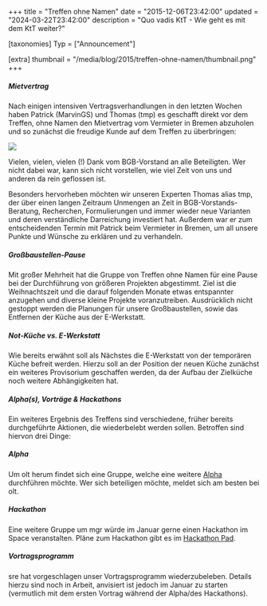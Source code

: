 +++
title = "Treffen ohne Namen"
date = "2015-12-06T23:42:00"
updated = "2024-03-22T23:42:00"
description = "Quo vadis KtT - Wie geht es mit dem KtT weiter?"

[taxonomies]
Typ = ["Announcement"]

[extra]
thumbnail = "/media/blog/2015/treffen-ohne-namen/thumbnail.png"
+++

##### Mietvertrag

Nach einigen intensiven Vertragsverhandlungen in den letzten Wochen haben
Patrick (MarvinGS) und Thomas (tmp) es geschafft direkt vor dem Treffen, ohne
Namen den Mietvertrag vom Vermieter in Bremen abzuholen und so zunächst die
freudige Kunde auf dem Treffen zu überbringen:

![](/media/blog/2015/treffen-ohne-namen/kttmietvertraglarge.gif)

Vielen, vielen, vielen (!) Dank vom BGB-Vorstand an alle Beteiligten. Wer nicht dabei war, kann sich nicht vorstellen, wie viel Zeit von uns und anderen da rein geflossen ist.

Besonders hervorheben möchten wir unseren Experten Thomas alias tmp, der über einen langen Zeitraum Unmengen an Zeit in BGB-Vorstands-Beratung, Recherchen, Formulierungen und immer wieder neue Varianten und deren verständliche Darreichung investiert hat. Außerdem war er zum entscheidenden Termin mit Patrick beim Vermieter in Bremen, um all unsere Punkte und Wünsche zu erklären und zu verhandeln.

##### Großbaustellen-Pause

Mit großer Mehrheit hat die Gruppe von Treffen ohne Namen für eine Pause bei der Durchführung von größeren Projekten abgestimmt. Ziel ist die Weihnachtszeit und die darauf folgenden Monate etwas entspannter anzugehen und diverse kleine Projekte voranzutreiben. Ausdrücklich nicht gestoppt werden die Planungen für unsere Großbaustellen, sowie das Entfernen der Küche aus der E-Werkstatt.

##### Not-Küche vs. E-Werkstatt

Wie bereits erwähnt soll als Nächstes die E-Werkstatt von der temporären Küche befreit werden. Hierzu soll an der Position der neuen Küche zunächst ein weiteres Provisorium geschaffen werden, da der Aufbau der Zielküche noch weitere Abhängigkeiten hat.

##### Alpha(s), Vorträge & Hackathons

Ein weiteres Ergebnis des Treffens sind verschiedene, früher bereits durchgeführte Aktionen, die wiederbelebt werden sollen. Betroffen sind hiervon drei Dinge:

##### Alpha

Um olt herum findet sich eine Gruppe, welche eine weitere [Alpha](/series-of-events/alpha.html) durchführen möchte. Wer sich beteiligen möchte, meldet sich am besten bei olt.

[//]: # (TODO: Link to alpha series)

##### Hackathon

Eine weitere Gruppe um mgr würde im Januar gerne einen Hackathon im Space veranstalten. Pläne zum Hackathon gibt es im [Hackathon Pad](https://pad.kreativitaet-trifft-technik.de/p/Hackathon).

##### Vortragsprogramm

sre hat vorgeschlagen unser Vortragsprogramm wiederzubeleben. Details hierzu
sind noch in Arbeit, anvisiert ist jedoch im Januar zu starten (vermutlich
mit dem ersten Vortrag während der Alpha/des Hackathons).



